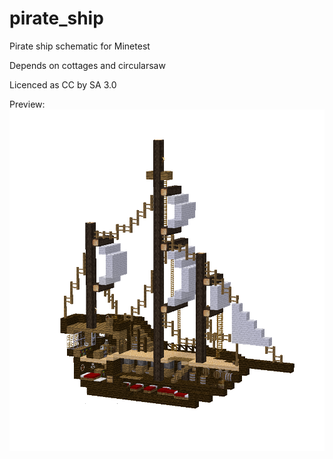 # pirate_ship
Pirate ship schematic for Minetest

Depends on cottages and circularsaw

Licenced as CC by SA 3.0

Preview:
![Image Pirate ship](https://raw.githubusercontent.com/AspireMint/pirate_ship/master/preview.png)
